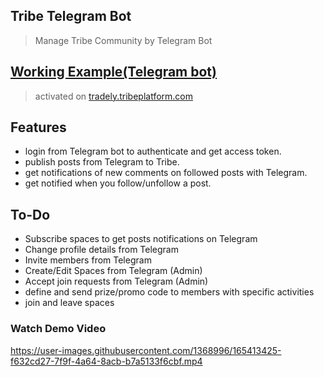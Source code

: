 ## Tribe Telegram Bot

> Manage Tribe Community by Telegram Bot

## [Working Example(Telegram bot)](https://t.me/Tribe_Robot)

> activated on [tradely.tribeplatform.com](https://tradely.tribeplatform.com/)

## Features

- login from Telegram bot to authenticate and get access token.
- publish posts from Telegram to Tribe.
- get notifications of new comments on followed posts with Telegram.
- get notified when you follow/unfollow a post.

## To-Do

- Subscribe spaces to get posts notifications on Telegram
- Change profile details from Telegram
- Invite members from Telegram
- Create/Edit Spaces from Telegram (Admin)
- Accept join requests from Telegram (Admin)
- define and send prize/promo code to members with specific activities
- join and leave spaces

### Watch Demo Video

https://user-images.githubusercontent.com/1368996/165413425-f632cd27-7f9f-4a64-8acb-b7a5133f6cbf.mp4
